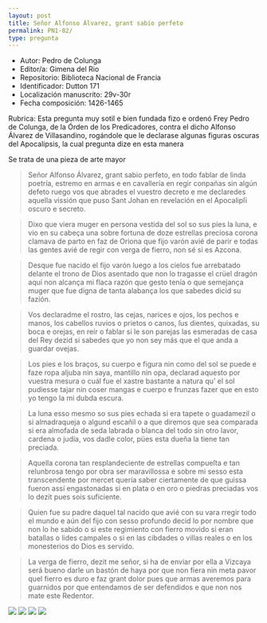 ```yaml
---
layout: post
title: Señor Alfonso Álvarez, grant sabio perfeto
permalink: PN1-82/
type: pregunta
---
```


* Autor: Pedro de Colunga
* Editor/a: Gimena del Rio
* Repositorio: Biblioteca Nacional de Francia
* Identificador: Dutton 171
* Localización manuscrito: 29v-30r
* Fecha composición: 1426-1465

Rubrica:  Esta pregunta muy sotil e bien fundada fizo e ordenó Frey Pedro de Colunga, de la Órden de los Predicadores, contra el dicho Alfonso Álvarez de Villasandino, rogándole que le declarase algunas figuras oscuras del Apocalipsis, la cual pregunta dize en esta manera

Se trata de una pieza de arte mayor

> Señor Alfonso Álvarez, grant sabio perfeto,
> en todo fablar de linda poetría,
> estremo en armas e en cavallería
> en regir conpañas sin algún defeto
> ruego vos que abrades el vuestro decreto
> e me declaredes aquella vissión
> que puso Sant Johan en revelación
> en el Apocalipſi oscuro e secreto.


> Dixo que viera muger en persona
> vestida del sol so sus pies la luna,
> e vio en su cabeça una sobre fortuna
> de doze estrellas preciosa corona
> clamava de parto en faz de Oriona
> que fijo varón avié de parir
> e todas las gentes avié de regir
> con verga de fierro, non sé si es Azcona.


> Desque fue nacido el fijo varón
> luego a los cielos fue arrebatado
> delante el trono de Dios asentado
> que non lo tragasse el crüel dragón
> aquí non alcança mi flaca razón
> que gesto tenía o que semejança
> muger que fue digna de tanta alabança
> los que sabedes dicid su fazión.



> Vos declaradme el rostro, las cejas,
> narices e ojos, los pechos e manos,
> los cabellos ruvios o prietos o canos,
> ſus dientes, quixadas, su boca e orejas,
> en reír o fablar si le son parejas
> las esmeradas de casa del Rey
> dezid si sabedes que yo non sey
> más que el que anda a guardar ovejas.


> Los pies e los braços, su cuerpo e figura
> nin como del sol se puede e faze ropa
> aljuba nin saya, mantillo nin opa,
> declarad aquesto por vuestra mesura
> o cuál fue el xastre bastante a natura
> qu’ el sol pudiesse tajar nin coser
> mangas e cuerpo e frunzas fazer
> que en esto yo tengo la mi dubda escura.


> La luna esso mesmo so sus pies echada
> si era tapete o guadamezil
> o si almadraqueja o algund escañil
> o a que diremos que sea comparada
> si era almofada de seda labrada
> o blanca del todo sin otro lavor,
> cardena o judía, vos dadle color,
> pües esta dueña la tiene tan preciada.


> Aquella corona tan resplandeciente
> de estrellas compueſta e tan relunbrosa
> tengo por obra ser maravillossa
> e sobre mi sesso esta transcendente
> por mercet quería saber ciertamente
> de que guissa fueron assí engastonadas
> si en plata o en oro o piedras preciadas
> vos lo dezit pues sois suficiente.


> Quien fue su padre daquel tal nacido
> que avié con su vara rregir todo el mundo
> e aún del fijo con sesso profundo
> decid lo por nombre que non lo he sabido
> o si este regimiento con fierro movido
> si eran batallas o lides campales
> o si en las cibdades o villas reales
> o en los monesterios do Dios es servido.


> La verga de fierro, dezit me señor,
> si ha de enviar por ella a Vizcaya
> será bueno darle un bastón de haya
> por que non fiera nin meta pavor
> quel fierro es duro e faz grant dolor
> pues que armas averemos para guarnidos
> por que entendamos de ser defendidos
> e que non nos mate este Redentor.

![](../img/PN1-82-29v-0.jpg)
![](../img/PN1-82-30r-1.jpg)
![](../img/PN1-82-30r-2.jpg)
![](../img/PN1-82-30r-3.jpg)
